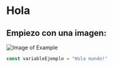 # Hola
## Empiezo con una imagen:
![Image of Example](https://i.blogs.es/a19bfc/testing/1366_2000.webp)
```javascript
const variableEjemplo = "Hola mundo!"
```
